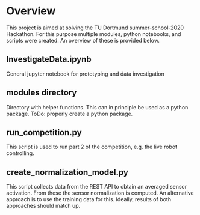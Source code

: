 Overview
========

This project is aimed at solving the TU Dortmund summer-school-2020 Hackathon.
For this purpose multiple modules, python notebooks, and scripts were created.
An overview of these is provided below.

InvestigateData.ipynb
---------------------

General jupyter notebook for prototyping and data investigation

modules directory
-----------------

Directory with helper functions.
This can in principle be used as a python package.
ToDo: properly create a python package.

run_competition.py
------------------

This script is used to run part 2 of the competition, e.g. the live
robot controlling.

create_normalization_model.py
-----------------------------

This script collects data from the REST API to obtain an averaged
sensor activation. From these the sensor normalization is computed.
An alternative approach is to use the training data for this.
Ideally, results of both approaches should match up.
